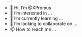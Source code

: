 - 👋 Hi, I’m @XPromus
- 👀 I’m interested in ...
- 🌱 I’m currently learning ...
- 💞️ I’m looking to collaborate on ...
- 📫 How to reach me ...

<!---
XPromus/XPromus is a ✨ special ✨ repository because its `README.md` (this file) appears on your GitHub profile.
You can click the Preview link to take a look at your changes.
--->
